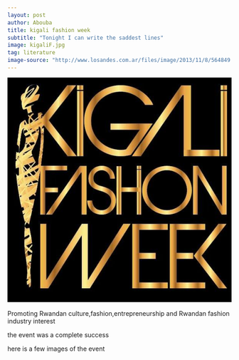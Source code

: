```yaml
---
layout: post
author: Abouba
title: kigali fashion week
subtitle: "Tonight I can write the saddest lines"
image: kigaliF.jpg
tag: literature
image-source: "http://www.losandes.com.ar/files/image/2013/11/8/564849.jpg"
---
```



<img src="/img/kigaliF.jpg">


Promoting Rwandan culture,fashion,entrepreneurship and Rwandan fashion industry interest



the event was a complete success

here is a few images of the event




